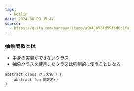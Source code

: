 ```yaml
---
tags:
  - kotlin
date: 2024-06-09 15:47
source:
  - https://qiita.com/hanaaaa/items/a9a48b524d59f6d6c1fa
---
```

### 抽象関数とは
- 中身の実装ができないクラス
- 抽象クラスを使用したクラスは強制的に使うことになる
```
abstract class クラス名() {
    abstract fun 関数名()
}
```
